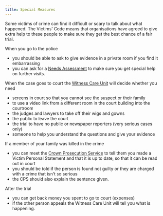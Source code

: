 ```yaml
---
title: Special Measures
---
```


Some victims of crime can find it difficult or scary to talk about what happened. The Victims' Code means that organisations have agreed to give extra help to these people to make sure they get the best chance of a fair trial.

When you go to the police

- you should be able to ask to give evidence in a private room if you find it embarrassing
- you can ask for a [Needs Assessment](/glossary.html#needs-assessment) to make sure you get special help on further visits.


When the case goes to court the [Witness Care Unit](/organisations.html#wcu) will decide whether you need

-  screens in court so that you cannot see the suspect or their family
-  to use a video link from a different room in the court building into the courtroom
-  the judges and lawyers to take off their wigs and gowns
-  the public to leave the court
-  the trial to have no public or newspaper reporters (very serious cases only)
-  someone to help you understand the questions and give your evidence

If a member of your family was killed in the crime 

- you can meet the [Crown Prosecution Service](/organisations.html#cps) to tell them you made a Victim Personal Statement and that it is up to date, so that it can be read out in court
- you should be told if the person is found not guilty or they are charged with a crime that isn't so serious
- the CPS should also explain the sentence given.

After the trial

- you can get back money you spent to go to court (expenses)
- if the other person appeals the Witness Care Unit will tell you what is happening.
